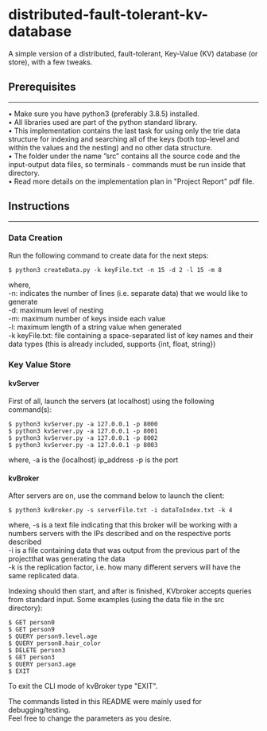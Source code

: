 # distributed-fault-tolerant-kv-database
A simple version of a distributed, fault-tolerant, Key-Value (KV) database (or store), with a few tweaks. 


## Prerequisites
---
• Make sure you have python3 (preferably 3.8.5) installed.  
• All libraries used are part of the python standard library.  
• This implementation contains the last task for using only the trie data structure for
indexing and searching all of the keys (both top-level and within the values and the
nesting) and no other data structure.  
• The folder under the name ”src” contains all the source code and the input-output
data files, so terminals - commands must be run inside that directory.  
• Read more details on the implementation plan in "Project Report" pdf file.  


## Instructions
---

### Data Creation

Run the following command to create data for the next steps:

    $ python3 createData.py -k keyFile.txt -n 15 -d 2 -l 15 -m 8

where,  
-n: indicates the number of lines (i.e. separate data) that we would like to generate   
-d: maximum level of nesting  
-m: maximum number of keys inside each value  
-l: maximum length of a string value when generated  
-k keyFile.txt: file containing a space-separated list of key names and their data types (this is already included, supports {int, float, string})  

### Key Value Store
#### kvServer

First of all, launch the servers (at localhost) using the following command(s):

    $ python3 kvServer.py -a 127.0.0.1 -p 8000
    $ python3 kvServer.py -a 127.0.0.1 -p 8001
    $ python3 kvServer.py -a 127.0.0.1 -p 8002
    $ python3 kvServer.py -a 127.0.0.1 -p 8003

where,
-a is the (localhost) ip_address
-p is the port


#### kvBroker

After servers are on, use the command below to launch the client:

    $ python3 kvBroker.py -s serverFile.txt -i dataToIndex.txt -k 4

where,
-s is a text file indicating that this broker will be working with a numbers servers with the IPs described and on the respective ports described  
-i is a file containing data that was output from the previous part of the projectthat was generating the data  
-k is the replication factor, i.e. how many different servers will have the same replicated data.  

Indexing should then start, and after is finished, KVbroker accepts queries from standard input. Some examples (using the data file in the src directory):

    $ GET person0
    $ GET person9
    $ QUERY person9.level.age
    $ QUERY person8.hair_color
    $ DELETE person3
    $ GET person3
    $ QUERY person3.age
    $ EXIT

To exit the CLI mode of kvBroker type "EXIT".   

  
The commands listed in this README were mainly used for debugging/testing.  
Feel free to change the parameters as you desire.
